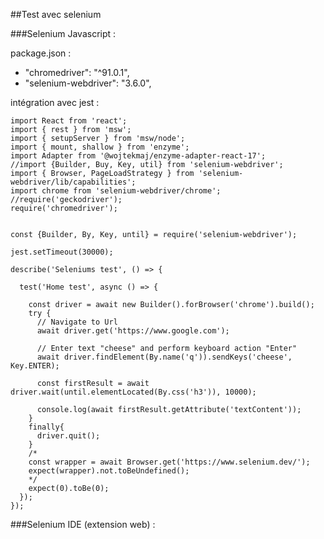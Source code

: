 ##Test avec selenium

###Selenium Javascript :

package.json :
- "chromedriver": "^91.0.1",
- "selenium-webdriver": "3.6.0",


intégration avec jest :

    import React from 'react';
    import { rest } from 'msw';
    import { setupServer } from 'msw/node';
    import { mount, shallow } from 'enzyme';
    import Adapter from '@wojtekmaj/enzyme-adapter-react-17';
    //import {Builder, Buy, Key, util} from 'selenium-webdriver';
    import { Browser, PageLoadStrategy } from 'selenium-webdriver/lib/capabilities';
    import chrome from 'selenium-webdriver/chrome';
    //require('geckodriver');
    require('chromedriver');


    const {Builder, By, Key, until} = require('selenium-webdriver');

    jest.setTimeout(30000);

    describe('Seleniums test', () => {

      test('Home test', async () => {

        const driver = await new Builder().forBrowser('chrome').build();
        try {
          // Navigate to Url
          await driver.get('https://www.google.com');

          // Enter text "cheese" and perform keyboard action "Enter"
          await driver.findElement(By.name('q')).sendKeys('cheese', Key.ENTER);

          const firstResult = await driver.wait(until.elementLocated(By.css('h3')), 10000);

          console.log(await firstResult.getAttribute('textContent'));
        }
        finally{
          driver.quit();
        }
        /*
        const wrapper = await Browser.get('https://www.selenium.dev/');
        expect(wrapper).not.toBeUndefined();
        */
        expect(0).toBe(0);
      });
    });


###Selenium IDE (extension web) :
